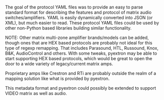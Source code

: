 The goal of the protocol YAML files was to provide an easy to parse standard format for describing the features
and protocol of matrix audio switches/amplifiers. YAML is easily dynamically converted into JSON (or XML), but
much easier to read. These protocol YAML files could be used by other non-Python based libraries building
similar functionality.

NOTE: Other matrix multi-zone amplifier brands/models can be added, though ones that are HEX based protocols are probably
not ideal for this type of regexp remapping. That includes Parasound, HTL, Russound, Knox, B&K, AudioControl and others.
With some tweaks, pyextron may be able to start supporting HEX based protocols, which would be great to open the door
to a wide variety of legacy/current matrix amps.

Proprietary amps like Crestron and RTi are probably outside the realm of a mapping solution like what is provided by pyextron.

This metadata format and pyextron could possibly be extended to support VIDEO matrix as well as audio.


